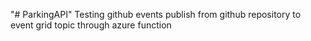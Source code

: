 "# ParkingAPI" 
Testing github events publish from github repository to event grid topic through azure function 
